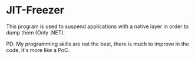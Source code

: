 # JIT-Freezer
This program is used to suspend applications with a native layer in order to dump them (Only .NET).

PD: My programming skills are not the best, there is much to improve in the code, it's more like a PoC.